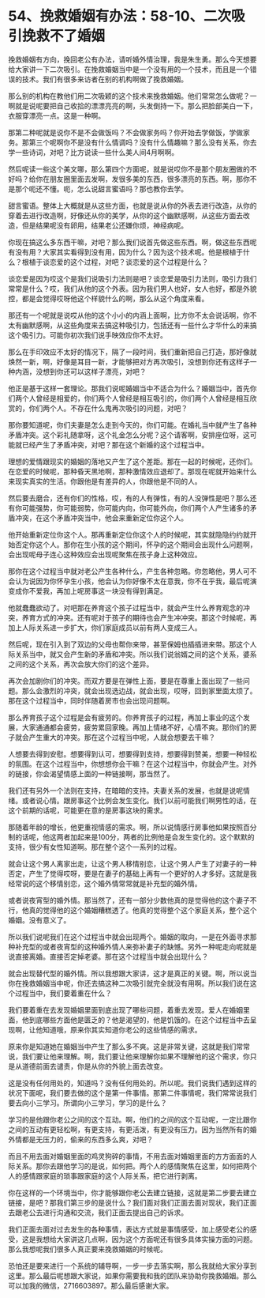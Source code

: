 # 54、挽救婚姻有办法：58-10、二次吸引挽救不了婚姻

挽救婚姻有方向，挽回老公有办法，请听婚外情治理，我是朱生勇。那么今天想要给大家讲一下二次吸引。在挽救婚姻当中是一个没有用的一个技术，而且是一个错误的技术。我们有很多来访者在别的机构啊做了挽救婚姻。

那么别的机构在教他们用二次吸颖的这个技术来挽救婚姻。他们常常怎么做呢？一啊就是说呢要把自己收拾的漂漂亮亮的啊，头发倒持一下。那么把脸部美白一下，衣服穿漂亮一点。这是一种啊。

那第二种呢就是说你不是不会做饭吗？不会做家务吗？你开始去学做饭，学做家务。那第三个呢啊你不是没有什么情调吗？没有什么情趣嘛？那么没有关系，你去学一些诗词，对吧？比方说读一些什么美人间4月啊啊。

然后呢读一些这个美文哪，那么第四个方面呢，就是说哎你不是那个朋友圈做的不好吗？给你在朋友圈里面去发啊，发很多美的东西，很多漂亮的东西。啊，那你不是那个呃还不懂。呃，怎么说甜言蜜语吗？那也教你去学。

甜言蜜语。整体上大概就是从这些方面，也就是说从你的外表去进行改造，从你的穿着去进行改造啊，好像还从你的美学，从你的这个幽默感啊，从这些方面去改造，但是结果呢没有卵用，结果老公还嫌你烦，神经病呢。

你现在搞这么多东西干嘛，对吧？那么我们说首先做这些东西。啊，做这些东西呢有没有用？大家其实看得到没有用，因为什么？因为这个技术呢。他是根植于什么？根植于谈恋爱的这个过程，对吧？谈恋爱的这个过程是什么？

谈恋爱是因为哎这个是我们说吸引力法则是吧？谈恋爱是吸引力法则，吸引力我们常常是什么？哎，我们从他的这个外表。因为我们男人也好，女人也好，都是外貌控，都是会觉得哎呀他这个样貌什么的啊，那么从这个角度来看。

那还有一个呢就是说哎从他的这个小小的内涵上面啊，比方你不太会说话啊，你不太有幽默感啊，从这些角度来去搞这种吸引力，包括还有一些什么才华什么的来搞这个吸引力。可能你初次我们说手映效应你不太好。

那么在手印效应不太好的情况下，隔了一段时间，我们重新把自己打造，那好像就焕然一新，啊，好像是耳目一新，才能够把对方再次吸引，没想到你还有这样子一种内涵，没想到你还可以这样子漂亮，对吧？

他正是基于这样一套理论。那我们说呢婚姻当中不适合为什么？婚姻当中，首先你们两个人曾经是相爱的，你们两个人曾经是相互吸引的，你们两个人曾经是相互欣赏的，你们两个人。不存在什么鬼再次吸引的问题，对吧？

那你要知道呢，你们夫妻是怎么走到今天的，你们可能。在婚礼当中就产生了各种矛盾冲突。这个彩礼随拿呀，这个礼金怎么分呢？这个请客啊，安排座位呀，这可能就已经产生了矛盾冲突，对吧？那在这个新婚的这个过程当中。

理想的爱情跟现实的婚姻的落地又产生了这个差距。那在一起的时候呢，还你们。在恋爱的时候呢，那种昏天黑地啊，那种激情效应退却了。那现在呢就开始来什么来现实真实的生活。你跟他是有差异的人，你跟他是不同的人。

然后要去磨合，还有你们的性格，哎，有的人有弹性，有的人没弹性是吧？那么还有你可能强势，你可能弱势，你可能内向，你可能外向，你们两个人产生诸多的矛盾冲突，在这个矛盾冲突当中，他会来重新定位你这个人。

他开始重新定位你这个人。那再重新定位你这个人的时候呢，其实就隐隐约约就开始否定你这个人。那你在生小孩的这个期间，怀孕的这个期间会出现什么问题啊，会出现呢母子连心这种效应会出现呢聚焦在孩子身上这种效应。

那你在这个过程当中就对老公产生各种什么，产生各种忽略。你忽略他，男人可不会认为说因为你怀孕生小孩，他会认为你好像不太在意我，你不在乎我，最后呢演变成你不爱我，再加上呢房事这一块没有得到满足。

他就蠢蠢欲动了。对吧那在养育这个孩子过程当中，就会产生什么养育观念的冲突，养育方式的冲突。还有呢对于孩子的期待也会产生冲冲突。那这个时候呢，再加上人际关系进一步扩大，你们家庭成员以前有两人变成三人。

然后呢，现在引入到了双边的父母也帮你来带，甚至保姆也插插进来带。那这个人际关系当中，就又会产生新的矛盾和冲突。所以我们说翁婿之间的这个关系，婆系之间的这个关系，再次会放大你们的这个差异。

再次会加剧你们的冲突。而双方要是在弹性上面，要是在尊重上面出现了一些问题。那么会激烈的冲突，就会出现选边战，就会出现，哎呀，回到家里面太烦了。那在这个过程当中，同时伴随着房市也会出现问题啊。

那么养育孩子这个过程是会有疲劳的。你养育孩子的过程，再加上事业的这个发展，大家通通都会疲劳，疲劳累回家晚。再加上情绪不好，心情不爽。那你们的房子就会产生重大的冲突。那在这个过程当中呢，人就会想要去干嘛？

人想要去得到安慰。想要得到认可，想要得到支持，想要得到赞美，想要一种轻松的氛围。在这个过程当中，你想想你会干嘛？在这个过程当中，你就会产生。对外的链接，你会渴望情感上面的一种链接啊，那当然了。

我们还有另外一个法则在支持，在暗暗的支持。夫妻关系的发展，也就是说呢情绪。或者说心情。跟房事这个比例会发生变化。我们以前可能我们啊男性的话，在这个前期的话呢，可能更在意的是房事这块的需求。

那随着年龄的增长，他更重视情感的需求。啊，所以说情感行房事他如果按照百分制的话呢，他这两者加起来是100分，两者的比例他是会发生变化的。这个默默的支持，很少有女性知道啊。那在整个这个一系列的过程。

就会让这个男人离家出走，让这个男人移情别恋，让这个男人产生了对妻子的一种否定，产生了觉得哎呀，要是在妻子的基础上再有一个更好的人才多好。这就是我经常说的这个移情别恋，这个婚外情常常就是补充型的婚外情。

或者说夜宵型的婚外情。那当然了，还有一部分少数他真的是觉得他的这个妻子不行，他真的觉得他的这个婚姻糟糕透了。他真的觉得整个这个家庭关系，整个这个婚姻。没有意义了。

所以我们说呢我们在这个过程当中就会出现两个。婚姻的取向，一是在外面寻求那种补充型的或者夜宵型的这种婚外情人来弥补妻子的缺憾。另外一种呢走向呢就是说直接离婚。直接否定掉老婆。那在这个过程当中就会出现什么？

就会出现替代型的婚外情。所以我想跟大家讲，这才是真正的关键。啊，所以说当你在挽救婚姻当中呢，你还去搞这种二次吸引就完全就没有用啊。所以我们说在这个过程当中，我们要着重在什么？

我们要着重在去发现婚姻里面到底出现了哪些问题，着重去发现。爱人在婚姻里面，他到底哪些方面他是匮乏的？他是渴望的，他是饥饿的。在这个过程当中去呈现啊，让他知道哦，原来你其实知道你老公的这些情感的需求。

原来你是知道她在婚姻当中产生了那么多不爽。这是非常关键，这就是我们常常说，我们要让他来理解。啊，我们要让他来理解你如果不理解他的这个需求，你只是从道德前面去谴责，你是从你的外貌上面去改变。

这是没有任何用处的，知道吗？没有任何用处的。所以呢。我们说我们遇到这样的状况下面呢，我们要去做的这个是第一件事情。那第二件事情呢，我们常常说我们要去向小三学习。所谓向小三学习，学习的是什么？

学习的是他跟你老公之间的这个互动。啊，他们的之间的这个互动呢，一定比跟你之间的互动有更轻松啊，有更支持，有更活泼，有更没有压力。因为当然所有的婚外情都是无压力的，偷来的东西多么爽，对吧？

而且不用去面对婚姻里面的鸡灵狗碎的事情，不用去面对婚姻里面的方方面面的人际关系。那你去跟他学习的是说，如何把。两个人的感情聚焦在这里，如何把两个人的感情跟家庭的琐事跟家庭的这个人际关系，把它进行剥离。

你在这样的一个环境当中，你才能够跟你老公去建立链接，这就是第二步要去建立链接，是吧？那我们第三步的是说什么？我们面对我们正面去面对现状，我们正面去跟老公去进行沟通和交流，我们正面去提出自己的诉求。

我们正面去面对过去发生的各种事情，表达方式就是事情感受，加上感受老公的感受，这是我想给大家讲这几点啊，因为这个方面呢还有很多具体实操方面的问题。那么我想呢我们很多人真正要来挽救婚姻的时候呢。

恐怕还是要来进行一个系统的辅导啊，一步一步去落实啊，那么我就给大家分享到这里。那么最后呢想跟大家说，如果你需要我和我的团队来协助你挽救婚姻。那么可以加我的微信，2716603897。那么最后感谢大家。

